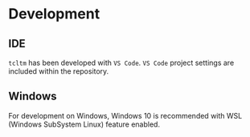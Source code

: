 # Development

## IDE

`tcltm` has been developed with `VS Code`.
`VS Code` project settings are included within the repository.

## Windows

For development on Windows, Windows 10 is recommended with WSL (Windows SubSystem Linux) feature enabled.
